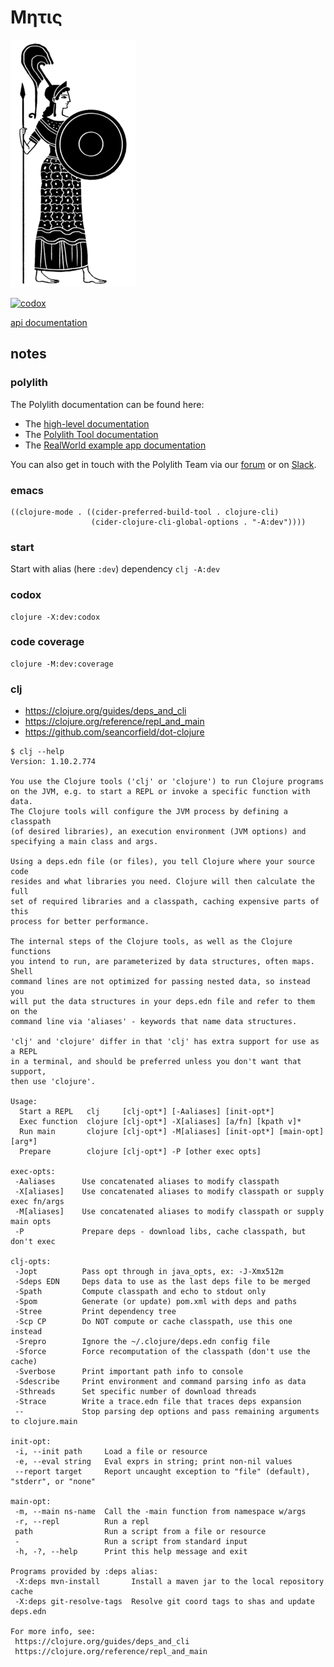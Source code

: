 # Μητις

<img src="metis.png" alt="metis" id="logo">

[![codox](https://github.com/wactbprot/metis/actions/workflows/main.yml/badge.svg)](https://github.com/wactbprot/metis/actions/workflows/main.yml)

[api documentation](https://wactbprot.github.io/metis/)

## notes

### polylith

The Polylith documentation can be found here:

- The [high-level documentation](https://polylith.gitbook.io/polylith)
- The [Polylith Tool documentation](https://github.com/polyfy/polylith)
- The [RealWorld example app documentation](https://github.com/furkan3ayraktar/clojure-polylith-realworld-example-app)

You can also get in touch with the Polylith Team via our [forum](https://polylith.freeflarum.com) or on [Slack](https://clojurians.slack.com/archives/C013B7MQHJQ).
 


### emacs

```elisp
((clojure-mode . ((cider-preferred-build-tool . clojure-cli)
                  (cider-clojure-cli-global-options . "-A:dev"))))
```
### start

Start with alias (here `:dev`) dependency
`clj -A:dev`

### codox

```shell
clojure -X:dev:codox
```
### code coverage

```shell
clojure -M:dev:coverage
```

### clj

* https://clojure.org/guides/deps_and_cli
* https://clojure.org/reference/repl_and_main
* https://github.com/seancorfield/dot-clojure

```
$ clj --help
Version: 1.10.2.774

You use the Clojure tools ('clj' or 'clojure') to run Clojure programs
on the JVM, e.g. to start a REPL or invoke a specific function with data.
The Clojure tools will configure the JVM process by defining a classpath
(of desired libraries), an execution environment (JVM options) and
specifying a main class and args. 

Using a deps.edn file (or files), you tell Clojure where your source code
resides and what libraries you need. Clojure will then calculate the full
set of required libraries and a classpath, caching expensive parts of this
process for better performance.

The internal steps of the Clojure tools, as well as the Clojure functions
you intend to run, are parameterized by data structures, often maps. Shell
command lines are not optimized for passing nested data, so instead you
will put the data structures in your deps.edn file and refer to them on the
command line via 'aliases' - keywords that name data structures.

'clj' and 'clojure' differ in that 'clj' has extra support for use as a REPL
in a terminal, and should be preferred unless you don't want that support,
then use 'clojure'.

Usage:
  Start a REPL   clj     [clj-opt*] [-Aaliases] [init-opt*]
  Exec function  clojure [clj-opt*] -X[aliases] [a/fn] [kpath v]*
  Run main       clojure [clj-opt*] -M[aliases] [init-opt*] [main-opt] [arg*]
  Prepare        clojure [clj-opt*] -P [other exec opts]

exec-opts:
 -Aaliases      Use concatenated aliases to modify classpath
 -X[aliases]    Use concatenated aliases to modify classpath or supply exec fn/args
 -M[aliases]    Use concatenated aliases to modify classpath or supply main opts
 -P             Prepare deps - download libs, cache classpath, but don't exec

clj-opts:
 -Jopt          Pass opt through in java_opts, ex: -J-Xmx512m
 -Sdeps EDN     Deps data to use as the last deps file to be merged
 -Spath         Compute classpath and echo to stdout only
 -Spom          Generate (or update) pom.xml with deps and paths
 -Stree         Print dependency tree
 -Scp CP        Do NOT compute or cache classpath, use this one instead
 -Srepro        Ignore the ~/.clojure/deps.edn config file
 -Sforce        Force recomputation of the classpath (don't use the cache)
 -Sverbose      Print important path info to console
 -Sdescribe     Print environment and command parsing info as data
 -Sthreads      Set specific number of download threads
 -Strace        Write a trace.edn file that traces deps expansion
 --             Stop parsing dep options and pass remaining arguments to clojure.main

init-opt:
 -i, --init path     Load a file or resource
 -e, --eval string   Eval exprs in string; print non-nil values
 --report target     Report uncaught exception to "file" (default), "stderr", or "none"

main-opt:
 -m, --main ns-name  Call the -main function from namespace w/args
 -r, --repl          Run a repl
 path                Run a script from a file or resource
 -                   Run a script from standard input
 -h, -?, --help      Print this help message and exit

Programs provided by :deps alias:
 -X:deps mvn-install       Install a maven jar to the local repository cache
 -X:deps git-resolve-tags  Resolve git coord tags to shas and update deps.edn

For more info, see:
 https://clojure.org/guides/deps_and_cli
 https://clojure.org/reference/repl_and_main
```
